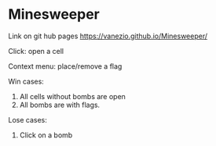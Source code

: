# Minesweeper 
Link on git hub pages https://vanezio.github.io/Minesweeper/

Click: open a cell

Context menu: place/remove a flag

Win cases:
1. All cells without bombs are open
2. All bombs are with flags.

Lose cases:
1. Click on a bomb
